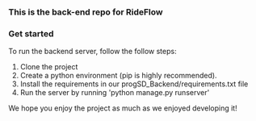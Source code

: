 ### This is the back-end repo for RideFlow
### Get started
To run the backend server, follow the follow steps:
1. Clone the project
2. Create a python environment (pip is highly recommended). 
3. Install the requirements in our progSD_Backend/requirements.txt file
4. Run the server by running 'python manage.py runserver'

We hope you enjoy the project as much as we enjoyed developing it!
